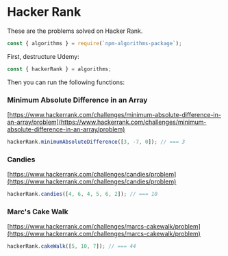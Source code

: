 # Hacker Rank

These are the problems solved on Hacker Rank.

```js
const { algorithms } = require(`npm-algorithms-package`);
```

First, destructure Udemy:

```js
const { hackerRank } = algorithms;
```

Then you can run the following functions:

### Minimum Absolute Difference in an Array

[https://www.hackerrank.com/challenges/minimum-absolute-difference-in-an-array/problem](https://www.hackerrank.com/challenges/minimum-absolute-difference-in-an-array/problem)

```js
hackerRank.minimumAbsoluteDifference([3, -7, 0]); // === 3
```

### Candies

[https://www.hackerrank.com/challenges/candies/problem](https://www.hackerrank.com/challenges/candies/problem)

```js
hackerRank.candies([4, 6, 4, 5, 6, 2]); // === 10
```

### Marc's Cake Walk

[https://www.hackerrank.com/challenges/marcs-cakewalk/problem](https://www.hackerrank.com/challenges/marcs-cakewalk/problem)

```js
hackerRank.cakeWalk([5, 10, 7]); // === 44
```
